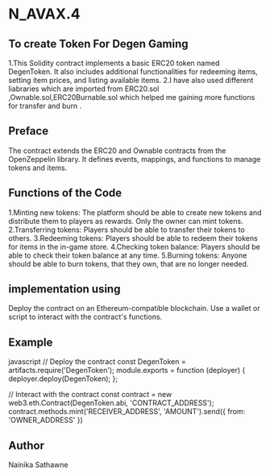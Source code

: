 # N_AVAX.4
## To create Token For Degen Gaming 
1.This Solidity contract implements a basic ERC20 token named DegenToken. It also includes additional functionalities for redeeming items, setting item prices, and listing available items.
2.I have also used different liabraries which are imported from ERC20.sol ,Ownable.sol,ERC20Burnable.sol which helped me gaining more functions for transfer and burn .

## Preface
The contract extends the ERC20 and Ownable contracts from the OpenZeppelin library.
It defines events, mappings, and functions to manage tokens and items.

## Functions of the Code
1.Minting new tokens: The platform should be able to create new tokens and distribute them to players as rewards. Only the owner can mint tokens.
2.Transferring tokens: Players should be able to transfer their tokens to others.
3.Redeeming tokens: Players should be able to redeem their tokens for items in the in-game store.
4.Checking token balance: Players should be able to check their token balance at any time.
5.Burning tokens: Anyone should be able to burn tokens, that they own, that are no longer needed.

## implementation using 
Deploy the contract on an Ethereum-compatible blockchain.
Use a wallet or script to interact with the contract's functions.

## Example 
javascript
// Deploy the contract
const DegenToken = artifacts.require('DegenToken');
module.exports = function (deployer) {
  deployer.deploy(DegenToken);
};

// Interact with the contract
const contract = new web3.eth.Contract(DegenToken.abi, 'CONTRACT_ADDRESS');
contract.methods.mint('RECEIVER_ADDRESS', 'AMOUNT').send({ from: 'OWNER_ADDRESS' })

## Author 
Nainika Sathawne
